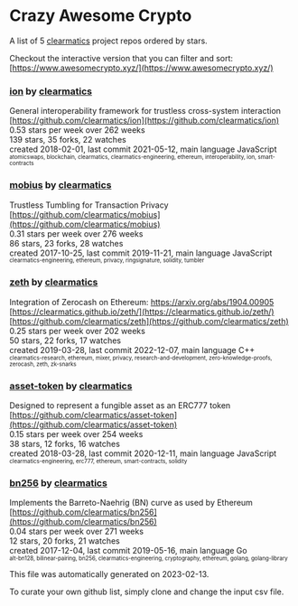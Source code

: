 # Crazy Awesome Crypto
A list of 5 [clearmatics](https://github.com/clearmatics) project repos ordered by stars.  

Checkout the interactive version that you can filter and sort: 
[https://www.awesomecrypto.xyz/](https://www.awesomecrypto.xyz/)  


### [ion](https://github.com/clearmatics/ion) by [clearmatics](https://github.com/clearmatics)  
General interoperability framework for trustless cross-system interaction  
[https://github.com/clearmatics/ion](https://github.com/clearmatics/ion)  
0.53 stars per week over 262 weeks  
139 stars, 35 forks, 22 watches  
created 2018-02-01, last commit 2021-05-12, main language JavaScript  
<sub><sup>atomicswaps, blockchain, clearmatics, clearmatics-engineering, ethereum, interoperability, ion, smart-contracts</sup></sub>


### [mobius](https://github.com/clearmatics/mobius) by [clearmatics](https://github.com/clearmatics)  
Trustless Tumbling for Transaction Privacy  
[https://github.com/clearmatics/mobius](https://github.com/clearmatics/mobius)  
0.31 stars per week over 276 weeks  
86 stars, 23 forks, 28 watches  
created 2017-10-25, last commit 2019-11-21, main language JavaScript  
<sub><sup>clearmatics-engineering, ethereum, privacy, ringsignature, solidity, tumbler</sup></sub>


### [zeth](https://github.com/clearmatics/zeth) by [clearmatics](https://github.com/clearmatics)  
Integration of Zerocash on Ethereum: https://arxiv.org/abs/1904.00905  
[https://clearmatics.github.io/zeth/](https://clearmatics.github.io/zeth/)  
[https://github.com/clearmatics/zeth](https://github.com/clearmatics/zeth)  
0.25 stars per week over 202 weeks  
50 stars, 22 forks, 17 watches  
created 2019-03-28, last commit 2022-12-07, main language C++  
<sub><sup>clearmatics-research, ethereum, mixer, privacy, research-and-development, zero-knowledge-proofs, zerocash, zeth, zk-snarks</sup></sub>


### [asset-token](https://github.com/clearmatics/asset-token) by [clearmatics](https://github.com/clearmatics)  
Designed to represent a fungible asset as an ERC777 token  
[https://github.com/clearmatics/asset-token](https://github.com/clearmatics/asset-token)  
0.15 stars per week over 254 weeks  
38 stars, 12 forks, 16 watches  
created 2018-03-28, last commit 2020-12-11, main language JavaScript  
<sub><sup>clearmatics-engineering, erc777, ethereum, smart-contracts, solidity</sup></sub>


### [bn256](https://github.com/clearmatics/bn256) by [clearmatics](https://github.com/clearmatics)  
Implements the Barreto-Naehrig (BN) curve as used by Ethereum  
[https://github.com/clearmatics/bn256](https://github.com/clearmatics/bn256)  
0.04 stars per week over 271 weeks  
12 stars, 20 forks, 21 watches  
created 2017-12-04, last commit 2019-05-16, main language Go  
<sub><sup>alt-bn128, bilinear-pairing, bn256, clearmatics-engineering, cryptography, ethereum, golang, golang-library</sup></sub>


This file was automatically generated on 2023-02-13.  

To curate your own github list, simply clone and change the input csv file.  